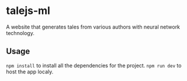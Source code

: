 # talejs-ml

A website that generates tales from various authors with neural network technology.

Usage
---
`npm install` to install all the dependencies for the project.
`npm run dev` to host the app localy.
